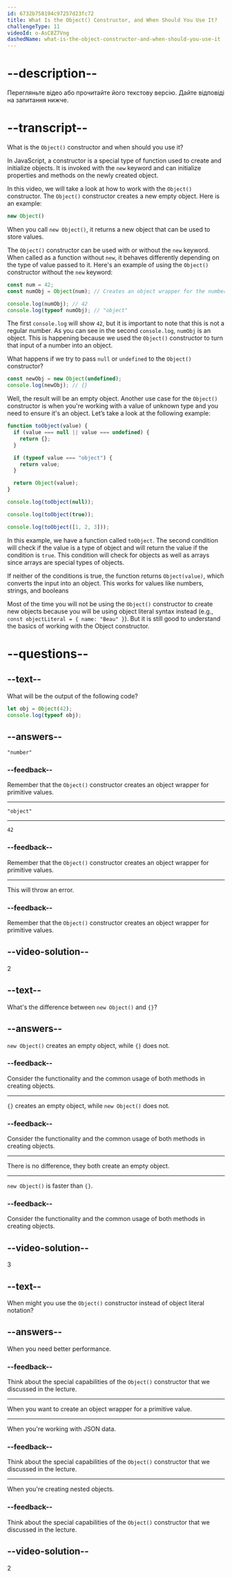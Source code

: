 ```yaml
---
id: 6732b758194c97257d23fc72
title: What Is the Object() Constructor, and When Should You Use It?
challengeType: 11
videoId: o-AsC8Z7Vng
dashedName: what-is-the-object-constructor-and-when-should-you-use-it
---
```


# --description--

Перегляньте відео або прочитайте його текстову версію. Дайте відповіді на запитання нижче.

# --transcript--

What is the `Object()` constructor and when should you use it?

In JavaScript, a constructor is a special type of function used to create and initialize objects. It is invoked with the `new` keyword and can initialize properties and methods on the newly created object.

In this video, we will take a look at how to work with the `Object()` constructor. The `Object()` constructor creates a new empty object. Here is an example:

```js
new Object()
```

When you call `new Object()`, it returns a new object that can be used to store values.

The `Object()` constructor can be used with or without the `new` keyword. When called as a function without `new`, it behaves differently depending on the type of value passed to it. Here's an example of using the `Object()` constructor without the `new` keyword:

```js
const num = 42;
const numObj = Object(num); // Creates an object wrapper for the number

console.log(numObj); // 42
console.log(typeof numObj); // "object"
```

The first `console.log` will show `42`, but it is important to note that this is not a regular number. As you can see in the second `console.log`, `numObj` is an object.  This is happening because we used the `Object()` constructor to turn that input of a number into an object.

What happens if we try to pass `null` or `undefined` to the `Object()` constructor?

```js
const newObj = new Object(undefined);
console.log(newObj); // {}
```

Well, the result will be an empty object. Another use case for the `Object()` constructor is when you're working with a value of unknown type and you need to ensure it's an object. Let’s take a look at the following example:

```js
function toObject(value) {
  if (value === null || value === undefined) {
    return {};
  }

  if (typeof value === "object") {
    return value;
  }

  return Object(value);
}

console.log(toObject(null));

console.log(toObject(true));

console.log(toObject([1, 2, 3]));
```

In this example, we have a function called `toObject`. The second condition will check if the value is a type of object and will return the value if the condition is `true`. This condition will check for objects as well as arrays since arrays are special types of objects.

If neither of the conditions is true, the function returns `Object(value)`, which converts the input into an object. This works for values like numbers, strings, and booleans

Most of the time you will not be using the `Object()` constructor to create new objects because you will be using object literal syntax instead (e.g., `const objectLiteral = { name: "Beau" }`). But it is still good to understand the basics of working with the Object constructor.

# --questions--

## --text--

What will be the output of the following code?

```js
let obj = Object(42);
console.log(typeof obj);
```

## --answers--

`"number"`

### --feedback--

Remember that the `Object()` constructor creates an object wrapper for primitive values.

---

`"object"`

---

`42`

### --feedback--

Remember that the `Object()` constructor creates an object wrapper for primitive values.

---

This will throw an error.

### --feedback--

Remember that the `Object()` constructor creates an object wrapper for primitive values.

## --video-solution--

2

## --text--

What's the difference between `new Object()` and `{}`?

## --answers--

`new Object()` creates an empty object, while `{}` does not.

### --feedback--

Consider the functionality and the common usage of both methods in creating objects.

---

`{}` creates an empty object, while `new Object()` does not.

### --feedback--

Consider the functionality and the common usage of both methods in creating objects.

---

There is no difference, they both create an empty object.

---

`new Object()` is faster than `{}`.

### --feedback--

Consider the functionality and the common usage of both methods in creating objects.

## --video-solution--

3

## --text--

When might you use the `Object()` constructor instead of object literal notation?

## --answers--

When you need better performance.

### --feedback--

Think about the special capabilities of the `Object()` constructor that we discussed in the lecture.

---

When you want to create an object wrapper for a primitive value.

---

When you're working with JSON data.

### --feedback--

Think about the special capabilities of the `Object()` constructor that we discussed in the lecture.

---

When you're creating nested objects.

### --feedback--

Think about the special capabilities of the `Object()` constructor that we discussed in the lecture.

## --video-solution--

2
